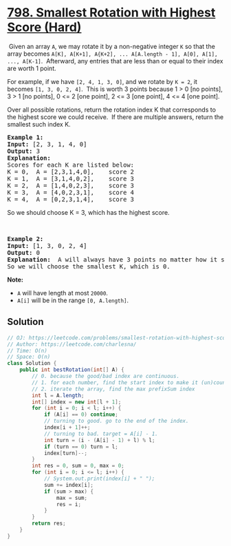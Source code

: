 # [798. Smallest Rotation with Highest Score (Hard)](https://leetcode.com/problems/smallest-rotation-with-highest-score/)

<p>&nbsp;Given an array <code>A</code>, we may rotate it by a non-negative integer <code>K</code> so that the array becomes <code>A[K], A[K+1], A{K+2], ... A[A.length - 1], A[0], A[1], ..., A[K-1]</code>.&nbsp; Afterward, any entries that are less than or equal to their index are worth 1 point.&nbsp;</p>

<p>For example, if we have <code>[2, 4, 1, 3, 0]</code>, and we rotate by <code>K = 2</code>, it becomes <code>[1, 3, 0, 2, 4]</code>.&nbsp; This is worth 3 points because 1 &gt; 0 [no points], 3 &gt; 1 [no points], 0 &lt;= 2 [one point], 2 &lt;= 3 [one point], 4 &lt;= 4 [one point].</p>

<p>Over all possible rotations, return the rotation index K that corresponds to the highest score we could receive.&nbsp; If there are multiple answers, return the smallest such index K.</p>

<pre><strong>Example 1:</strong>
<strong>Input:</strong> [2, 3, 1, 4, 0]
<strong>Output:</strong> 3
<strong>Explanation: </strong> 
Scores for each K are listed below: 
K = 0,  A = [2,3,1,4,0],    score 2
K = 1,  A = [3,1,4,0,2],    score 3
K = 2,  A = [1,4,0,2,3],    score 3
K = 3,  A = [4,0,2,3,1],    score 4
K = 4,  A = [0,2,3,1,4],    score 3
</pre>

<p>So we should choose K = 3, which has the highest score.</p>

<p>&nbsp;</p>

<pre><strong>Example 2:</strong>
<strong>Input:</strong> [1, 3, 0, 2, 4]
<strong>Output:</strong> 0
<strong>Explanation: </strong> A will always have 3 points no matter how it shifts.
So we will choose the smallest K, which is 0.
</pre>

<p><strong>Note:</strong></p>

<ul>
	<li><code>A</code>&nbsp;will have&nbsp;length at most <code>20000</code>.</li>
	<li><code>A[i]</code> will be in the range <code>[0, A.length]</code>.</li>
</ul>


## Solution 

```java
// OJ: https://leetcode.com/problems/smallest-rotation-with-highest-score/
// Author: https://leetcode.com/charlesna/
// Time: O(n)
// Space: O(n)
class Solution {
    public int bestRotation(int[] A) {
        // 0. because the good/bad index are continuous.
        // 1. for each number, find the start index to make it (un)count.
        // 2. iterate the array, find the max prefixSum index
        int l = A.length;
        int[] index = new int[l + 1];
        for (int i = 0; i < l; i++) {
            if (A[i] == 0) continue;
            // turning to good. go to the end of the index.
            index[i + 1]++;
            // turning to bad. target = A[i] - 1.
            int turn = (i - (A[i] - 1) + l) % l;
            if (turn == 0) turn = l;
            index[turn]--;
        }
        int res = 0, sum = 0, max = 0;
        for (int i = 0; i <= l; i++) {
            // System.out.print(index[i] + " ");
            sum += index[i];
            if (sum > max) {
                max = sum;
                res = i;
            }
        }
        return res;
    }
}
```
